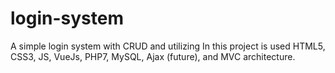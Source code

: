 # login-system
A simple login system with CRUD and utilizing In this project is used HTML5, CSS3, JS, VueJs, PHP7, MySQL, Ajax (future), and MVC architecture.
